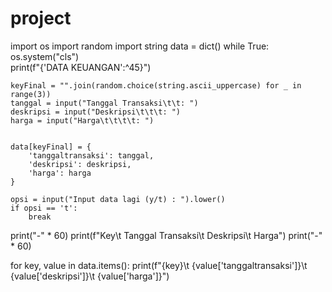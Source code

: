 # project
import os
import random
import string
data = dict()
while True:
    os.system("cls")   
    print(f"{'DATA KEUANGAN':^45}")  

    keyFinal = "".join(random.choice(string.ascii_uppercase) for _ in range(3))
    tanggal = input("Tanggal Transaksi\t\t: ")
    deskripsi = input("Deskripsi\t\t\t: ")
    harga = input("Harga\t\t\t\t: ")

    
    data[keyFinal] = {
        'tanggaltransaksi': tanggal,
        'deskripsi': deskripsi,
        'harga': harga
    }

    opsi = input("Input data lagi (y/t) : ").lower()
    if opsi == 't':
        break


print("-" * 60)
print(f"Key\t Tanggal Transaksi\t Deskripsi\t Harga")
print("-" * 60)

for key, value in data.items():
    print(f"{key}\t {value['tanggaltransaksi']}\t {value['deskripsi']}\t {value['harga']}")
